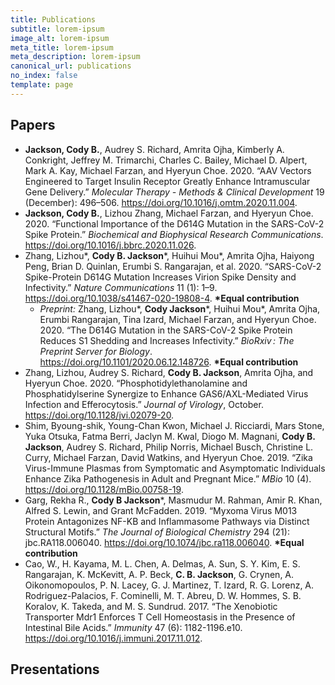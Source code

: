 ```yaml
---
title: Publications
subtitle: lorem-ipsum
image_alt: lorem-ipsum
meta_title: lorem-ipsum
meta_description: lorem-ipsum
canonical_url: publications
no_index: false
template: page
---
```

## Papers

+ **Jackson, Cody B.**, Audrey S. Richard, Amrita Ojha, Kimberly A. Conkright, Jeffrey M. Trimarchi, Charles C. Bailey, Michael D. Alpert, Mark A. Kay, Michael Farzan, and Hyeryun Choe. 2020. “AAV Vectors Engineered to Target Insulin Receptor Greatly Enhance Intramuscular Gene Delivery.” _Molecular Therapy - Methods & Clinical Development_ 19 (December): 496–506. https://doi.org/10.1016/j.omtm.2020.11.004.
+ **Jackson, Cody B.**, Lizhou Zhang, Michael Farzan, and Hyeryun Choe. 2020. “Functional Importance of the D614G Mutation in the SARS-CoV-2 Spike Protein.” _Biochemical and Biophysical Research Communications_. https://doi.org/10.1016/j.bbrc.2020.11.026.
+ Zhang, Lizhou*, **Cody B. Jackson***, Huihui Mou*, Amrita Ojha, Haiyong Peng, Brian D. Quinlan, Erumbi S. Rangarajan, et al. 2020. “SARS-CoV-2 Spike-Protein D614G Mutation Increases Virion Spike Density and Infectivity.” _Nature Communications_ 11 (1): 1–9. https://doi.org/10.1038/s41467-020-19808-4. **\*Equal contribution**
  + _Preprint:_ Zhang, Lizhou*, **Cody Jackson***, Huihui Mou*, Amrita Ojha, Erumbi Rangarajan, Tina Izard, Michael Farzan, and Hyeryun Choe. 2020. “The D614G Mutation in the SARS-CoV-2 Spike Protein Reduces S1 Shedding and Increases Infectivity.” _BioRxiv : The Preprint Server for Biology_. https://doi.org/10.1101/2020.06.12.148726. **\*Equal contribution**
+ Zhang, Lizhou, Audrey S. Richard, **Cody B. Jackson**, Amrita Ojha, and Hyeryun Choe. 2020. “Phosphotidylethanolamine and Phosphatidylserine Synergize to Enhance GAS6/AXL-Mediated Virus Infection and Efferocytosis.” _Journal of Virology_, October. https://doi.org/10.1128/jvi.02079-20.
+ Shim, Byoung-shik, Young-Chan Kwon, Michael J. Ricciardi, Mars Stone, Yuka Otsuka, Fatma Berri, Jaclyn M. Kwal, Diogo M. Magnani, **Cody B. Jackson**, Audrey S. Richard, Philip Norris, Michael Busch, Christine L. Curry, Michael Farzan, David Watkins, and Hyeryun Choe. 2019. “Zika Virus-Immune Plasmas from Symptomatic and Asymptomatic Individuals Enhance Zika Pathogenesis in Adult and Pregnant Mice.” _MBio_ 10 (4). https://doi.org/10.1128/mBio.00758-19.
+ Garg, Rekha R., **Cody B Jackson***, Masmudur M. Rahman, Amir R. Khan, Alfred S. Lewin, and Grant McFadden. 2019. “Myxoma Virus M013 Protein Antagonizes NF-ΚB and Inflammasome Pathways via Distinct Structural Motifs.” _The Journal of Biological Chemistry_ 294 (21): jbc.RA118.006040. https://doi.org/10.1074/jbc.ra118.006040. **\*Equal contribution**
+ Cao, W., H. Kayama, M. L. Chen, A. Delmas, A. Sun, S. Y. Kim, E. S. Rangarajan, K. McKevitt, A. P. Beck, **C. B. Jackson**, G. Crynen, A. Oikonomopoulos, P. N. Lacey, G. J. Martinez, T. Izard, R. G. Lorenz, A. Rodriguez-Palacios, F. Cominelli, M. T. Abreu, D. W. Hommes, S. B. Koralov, K. Takeda, and M. S. Sundrud. 2017. “The Xenobiotic Transporter Mdr1 Enforces T Cell Homeostasis in the Presence of Intestinal Bile Acids.” _Immunity_ 47 (6): 1182-1196.e10. https://doi.org/10.1016/j.immuni.2017.11.012.

## Presentations